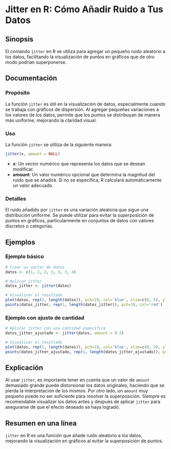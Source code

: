 <!--
Meta Description: # Jitter en R: Cómo Añadir Ruido a Tus Datos ## Sinopsis El comando `jitter` en R se utiliza para agregar un pequeño ruido aleatorio a los datos, faci...
Meta Keywords: datos, jitter, que, los, ruido
-->

# Jitter en R: Cómo Añadir Ruido a Tus Datos

## Sinopsis
El comando `jitter` en R se utiliza para agregar un pequeño ruido aleatorio a los datos, facilitando la visualización de puntos en gráficos que de otro modo podrían superponerse.

## Documentación
### Propósito
La función `jitter` es útil en la visualización de datos, especialmente cuando se trabaja con gráficos de dispersión. Al agregar pequeñas variaciones a los valores de los datos, permite que los puntos se distribuyan de manera más uniforme, mejorando la claridad visual.

### Uso
La función `jitter` se utiliza de la siguiente manera:

```R
jitter(x, amount = NULL)
```

- **x**: Un vector numérico que representa los datos que se desean modificar.
- **amount**: Un valor numérico opcional que determina la magnitud del ruido que se añadirá. Si no se especifica, R calculará automáticamente un valor adecuado.

### Detalles
El ruido añadido por `jitter` es una variación aleatoria que sigue una distribución uniforme. Se puede utilizar para evitar la superposición de puntos en gráficos, particularmente en conjuntos de datos con valores discretos o categorías.

## Ejemplos
### Ejemplo básico
```R
# Crear un vector de datos
datos <- c(1, 2, 2, 3, 3, 3, 4)

# Aplicar jitter
datos_jitter <- jitter(datos)

# Visualizar el resultado
plot(datos, rep(1, length(datos)), pch=19, col='blue', xlim=c(0, 5), ylim=c(0.5, 1.5))
points(datos_jitter, rep(1, length(datos_jitter)), pch=19, col='red')
```

### Ejemplo con ajuste de cantidad
```R
# Aplicar jitter con una cantidad específica
datos_jitter_ajustado <- jitter(datos, amount = 0.2)

# Visualizar el resultado
plot(datos, rep(1, length(datos)), pch=19, col='blue', xlim=c(0, 5), ylim=c(0.5, 1.5))
points(datos_jitter_ajustado, rep(1, length(datos_jitter_ajustado)), pch=19, col='green')
```

## Explicación
Al usar `jitter`, es importante tener en cuenta que un valor de `amount` demasiado grande puede distorsionar los datos originales, haciendo que se pierda la interpretación de los mismos. Por otro lado, un `amount` muy pequeño puede no ser suficiente para resolver la superposición. Siempre es recomendable visualizar los datos antes y después de aplicar `jitter` para asegurarse de que el efecto deseado se haya logrado.

## Resumen en una línea
`jitter` en R es una función que añade ruido aleatorio a los datos, mejorando la visualización en gráficos al evitar la superposición de puntos.